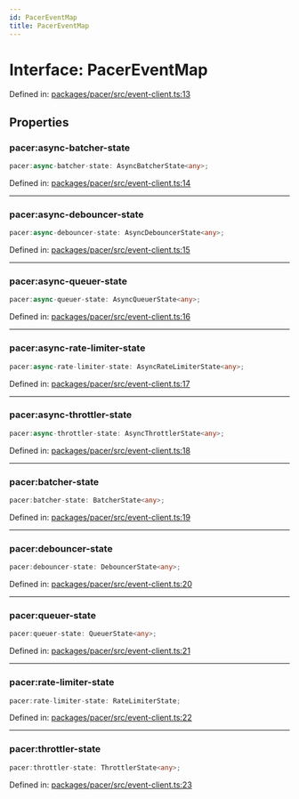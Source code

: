```yaml
---
id: PacerEventMap
title: PacerEventMap
---
```


<!-- DO NOT EDIT: this page is autogenerated from the type comments -->

# Interface: PacerEventMap

Defined in: [packages/pacer/src/event-client.ts:13](https://github.com/TanStack/pacer/blob/main/packages/pacer/src/event-client.ts#L13)

## Properties

### pacer:async-batcher-state

```ts
pacer:async-batcher-state: AsyncBatcherState<any>;
```

Defined in: [packages/pacer/src/event-client.ts:14](https://github.com/TanStack/pacer/blob/main/packages/pacer/src/event-client.ts#L14)

***

### pacer:async-debouncer-state

```ts
pacer:async-debouncer-state: AsyncDebouncerState<any>;
```

Defined in: [packages/pacer/src/event-client.ts:15](https://github.com/TanStack/pacer/blob/main/packages/pacer/src/event-client.ts#L15)

***

### pacer:async-queuer-state

```ts
pacer:async-queuer-state: AsyncQueuerState<any>;
```

Defined in: [packages/pacer/src/event-client.ts:16](https://github.com/TanStack/pacer/blob/main/packages/pacer/src/event-client.ts#L16)

***

### pacer:async-rate-limiter-state

```ts
pacer:async-rate-limiter-state: AsyncRateLimiterState<any>;
```

Defined in: [packages/pacer/src/event-client.ts:17](https://github.com/TanStack/pacer/blob/main/packages/pacer/src/event-client.ts#L17)

***

### pacer:async-throttler-state

```ts
pacer:async-throttler-state: AsyncThrottlerState<any>;
```

Defined in: [packages/pacer/src/event-client.ts:18](https://github.com/TanStack/pacer/blob/main/packages/pacer/src/event-client.ts#L18)

***

### pacer:batcher-state

```ts
pacer:batcher-state: BatcherState<any>;
```

Defined in: [packages/pacer/src/event-client.ts:19](https://github.com/TanStack/pacer/blob/main/packages/pacer/src/event-client.ts#L19)

***

### pacer:debouncer-state

```ts
pacer:debouncer-state: DebouncerState<any>;
```

Defined in: [packages/pacer/src/event-client.ts:20](https://github.com/TanStack/pacer/blob/main/packages/pacer/src/event-client.ts#L20)

***

### pacer:queuer-state

```ts
pacer:queuer-state: QueuerState<any>;
```

Defined in: [packages/pacer/src/event-client.ts:21](https://github.com/TanStack/pacer/blob/main/packages/pacer/src/event-client.ts#L21)

***

### pacer:rate-limiter-state

```ts
pacer:rate-limiter-state: RateLimiterState;
```

Defined in: [packages/pacer/src/event-client.ts:22](https://github.com/TanStack/pacer/blob/main/packages/pacer/src/event-client.ts#L22)

***

### pacer:throttler-state

```ts
pacer:throttler-state: ThrottlerState<any>;
```

Defined in: [packages/pacer/src/event-client.ts:23](https://github.com/TanStack/pacer/blob/main/packages/pacer/src/event-client.ts#L23)
